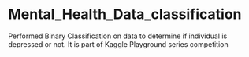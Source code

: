 # Mental_Health_Data_classification
Performed Binary Classification on data to determine if individual is depressed or not. It is part of Kaggle Playground series competition
